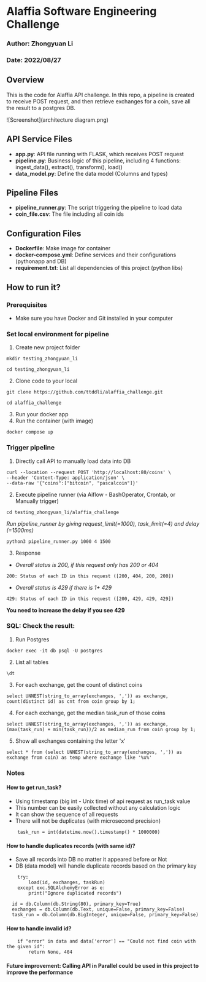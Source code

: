 # Alaffia Software Engineering Challenge
### Author: Zhongyuan Li
### Date: 2022/08/27

## Overview
This is the code for Alaffia API challenge.
In this repo, a pipeline is created to receive POST request, and then retrieve exchanges for a coin, save all the result to a postgres DB.

![Screenshot](architecture diagram.png)


## API Service Files
- **app.py**: API file running with FLASK, which receives POST request
- **pipeline.py**: Business logic of this pipeline, including 4 functions: ingest_data(), extract(), transform(), load()
- **data_model.py**: Define the data model (Columns and types)

## Pipeline Files
- **pipeline_runner.py**: The script triggering the pipeline to load data
- **coin_file.csv**: The file including all coin ids

## Configuration Files
- **Dockerfile**: Make image for container
- **docker-compose.yml**: Define services and their configurations (pythonapp and DB)
- **requirement.txt**: List all dependencies of this project (python libs)

## How to run it?

### Prerequisites
- Make sure you have Docker and Git installed in your computer

### Set local environment for pipeline
1. Create new project folder
```
mkdir testing_zhongyuan_li
```
```
cd testing_zhongyuan_li 
```
2. Clone code to your local
```
git clone https://github.com/ttddli/alaffia_challenge.git
```
```
cd alaffia_challenge 
```

3. Run your docker app
4. Run the container (with image)

```
docker compose up
```

### Trigger pipeline
1. Directly call API to manually load data into DB
```
curl --location --request POST 'http://localhost:80/coins' \
--header 'Content-Type: application/json' \
--data-raw '{"coins":["bitcoin", "pascalcoin"]}'
```

2. Execute pipeline runner (via Aiflow - BashOperator, Crontab, or Manually trigger)
````
cd testing_zhongyuan_li/alaffia_challenge
````
*Run pipeline_runner by giving request_limit(=1000), task_limit(=4) and delay (=1500ms)*
````
python3 pipeline_runner.py 1000 4 1500
````

3. Response
- *Overall status is 200, if this request only has 200 or 404*
````
200: Status of each ID in this request ([200, 404, 200, 200])
````
- *Overall status is 429 if there is 1+ 429*
````
429: Status of each ID in this request ([200, 429, 429, 429])
````
**You need to increase the delay if you see 429**

### SQL: Check the result:
1. Run Postgres
````
docker exec -it db psql -U postgres
````

2. List all tables
```
\dt
```

3. For each exchange, get the count of distinct coins
```
select UNNEST(string_to_array(exchanges, ',')) as exchange, count(distinct id) as cnt from coin group by 1;
```

4. For each exchange, get the median task_run of those coins
```
select UNNEST(string_to_array(exchanges, ',')) as exchange, (max(task_run) + min(task_run))/2 as median_run from coin group by 1;
```

5. Show all exchanges containing the letter 'x'
```
select * from (select UNNEST(string_to_array(exchanges, ',')) as exchange from coin) as temp where exchange like '%x%'
```

### Notes
#### How to get run_task?
- Using timestamp (big int - Unix time) of api request as run_task value
- This number can be easily collected without any calculation logic
- It can show the sequence of all requests
- There will not be duplicates (with microsecond precision)
````commandline
    task_run = int(datetime.now().timestamp() * 1000000)
````


#### How to handle duplicates records (with same id)?
- Save all records into DB no matter it appeared before or Not
- DB (data model) will handle duplicate records based on the primary key

````
    try:
        load(id, exchanges, taskRun)
    except exc.SQLAlchemyError as e:
        print("Ignore duplicated records")

````

````
  id = db.Column(db.String(80), primary_key=True)
  exchanges = db.Column(db.Text, unique=False, primary_key=False)
  task_run = db.Column(db.BigInteger, unique=False, primary_key=False)
````

#### How to handle invalid id?
````
    if "error" in data and data['error'] == "Could not find coin with the given id":
        return None, 404
````

#### Future improvement: Calling API in Parallel could be used in this project to improve the performance